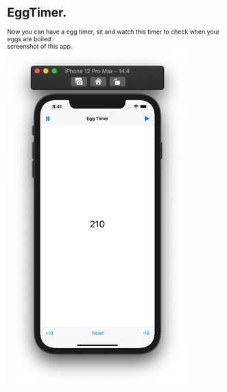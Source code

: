 # EggTimer.  
Now you can have a egg timer, sit and watch this timer to check when your eggs are boiled.  
screenshot of this app.  
![main image](https://github.com/electricpants01/EggTimer/blob/main/main.png)
